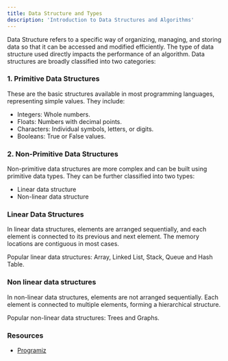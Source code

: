 ```yaml
---
title: Data Structure and Types
description: 'Introduction to Data Structures and Algorithms'
---
```


Data Structure refers to a specific way of organizing, managing, and storing data so that it can be accessed and modified efficiently. The type of data structure used directly impacts the performance of an algorithm. Data structures are broadly classified into two categories:

### 1. Primitive Data Structures

These are the basic structures available in most programming languages, representing simple values. They include:

* Integers: Whole numbers.
* Floats: Numbers with decimal points.
* Characters: Individual symbols, letters, or digits.
* Booleans: True or False values.

### 2. Non-Primitive Data Structures

Non-primitive data structures are more complex and can be built using primitive data types. They can be further classified into two types:

* Linear data structure
* Non-linear data structure

### Linear Data Structures

In linear data structures, elements are arranged sequentially, and each element is connected to its previous and next element. The memory locations are contiguous in most cases.

Popular linear data structures: Array, Linked List, Stack, Queue and Hash Table.

### Non linear data structures

In non-linear data structures, elements are not arranged sequentially. Each element is connected to multiple elements, forming a hierarchical structure.

Popular non-linear data structures: Trees and Graphs.


### Resources

* [Programiz](https://www.programiz.com/dsa/data-structure-types)
